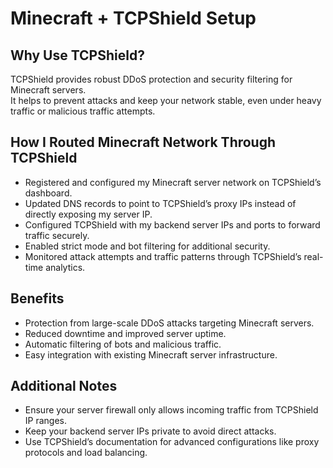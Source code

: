 # Minecraft + TCPShield Setup

## Why Use TCPShield?

TCPShield provides robust DDoS protection and security filtering for Minecraft servers.  
It helps to prevent attacks and keep your network stable, even under heavy traffic or malicious traffic attempts.

## How I Routed Minecraft Network Through TCPShield

- Registered and configured my Minecraft server network on TCPShield’s dashboard.
- Updated DNS records to point to TCPShield’s proxy IPs instead of directly exposing my server IP.
- Configured TCPShield with my backend server IPs and ports to forward traffic securely.
- Enabled strict mode and bot filtering for additional security.
- Monitored attack attempts and traffic patterns through TCPShield’s real-time analytics.

## Benefits

- Protection from large-scale DDoS attacks targeting Minecraft servers.
- Reduced downtime and improved server uptime.
- Automatic filtering of bots and malicious traffic.
- Easy integration with existing Minecraft server infrastructure.

## Additional Notes

- Ensure your server firewall only allows incoming traffic from TCPShield IP ranges.
- Keep your backend server IPs private to avoid direct attacks.
- Use TCPShield’s documentation for advanced configurations like proxy protocols and load balancing.
